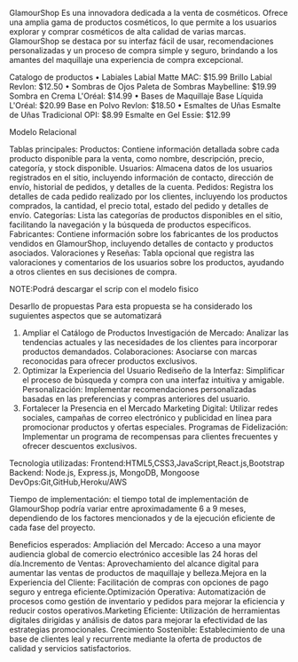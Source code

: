 GlamourShop
Es una innovadora dedicada a la venta de cosméticos. Ofrece una amplia gama de productos cosméticos, lo que permite a los usuarios explorar y comprar cosméticos de alta calidad de varias marcas. GlamourShop se destaca por su interfaz fácil de usar, recomendaciones personalizadas y un proceso de compra simple y seguro, brindando a los amantes del maquillaje una experiencia de compra excepcional.

Catalogo de productos
•	Labiales
Labial Matte MAC: $15.99
Brillo Labial Revlon: $12.50
•	Sombras de Ojos
Paleta de Sombras Maybelline: $19.99
Sombra en Crema L'Oréal: $14.99
•	Bases de Maquillaje
Base Líquida L'Oréal: $20.99
Base en Polvo Revlon: $18.50
•	Esmaltes de Uñas
Esmalte de Uñas Tradicional OPI: $8.99
Esmalte en Gel Essie: $12.99

Modelo Relacional

Tablas principales:
Productos: Contiene información detallada sobre cada producto disponible para la venta, como nombre, descripción, precio, categoría, y stock disponible.
Usuarios: Almacena datos de los usuarios registrados en el sitio, incluyendo información de contacto, dirección de envío, historial de pedidos, y detalles de la cuenta.
Pedidos: Registra los detalles de cada pedido realizado por los clientes, incluyendo los productos comprados, la cantidad, el precio total, estado del pedido y detalles de envío.
Categorías: Lista las categorías de productos disponibles en el sitio, facilitando la navegación y la búsqueda de productos específicos.
Fabricantes: Contiene información sobre los fabricantes de los productos vendidos en GlamourShop, incluyendo detalles de contacto y productos asociados.
Valoraciones y Reseñas: Tabla opcional que registra las valoraciones y comentarios de los usuarios sobre los productos, ayudando a otros clientes en sus decisiones de compra.

NOTE:Podrá descargar el scrip con el modelo fisico 

Desarllo de propuestas
Para esta propuesta se ha considerado los suguientes aspectos que se automatizará
1. Ampliar el Catálogo de Productos
Investigación de Mercado: Analizar las tendencias actuales y las necesidades de los clientes para incorporar productos demandados.
Colaboraciones: Asociarse con marcas reconocidas para ofrecer productos exclusivos.
2. Optimizar la Experiencia del Usuario
Rediseño de la Interfaz: Simplificar el proceso de búsqueda y compra con una interfaz intuitiva y amigable.
Personalización: Implementar recomendaciones personalizadas basadas en las preferencias y compras anteriores del usuario.
3. Fortalecer la Presencia en el Mercado
Marketing Digital: Utilizar redes sociales, campañas de correo electrónico y publicidad en línea para promocionar productos y ofertas especiales.
Programas de Fidelización: Implementar un programa de recompensas para clientes frecuentes y ofrecer descuentos exclusivos.

Tecnologia utilizadas:
Frontend:HTML5,CSS3,JavaScript,React.js,Bootstrap
Backend: Node.js, Express.js, MongoDB, Mongoose
DevOps:Git,GitHub,Heroku/AWS

Tiempo de implementación:
el tiempo total de implementación de GlamourShop podría variar entre aproximadamente 6 a 9 meses, dependiendo de los factores mencionados y de la ejecución eficiente de cada fase del proyecto.

Beneficios esperados:
Ampliación del Mercado: Acceso a una mayor audiencia global de comercio electrónico accesible las 24 horas del día.Incremento de Ventas: Aprovechamiento del alcance digital para aumentar las ventas de productos de maquillaje y belleza.Mejora en la Experiencia del Cliente: Facilitación de compras  con opciones de pago seguro y entrega eficiente.Optimización Operativa: Automatización de procesos como gestión de inventario y pedidos para mejorar la eficiencia y reducir costos operativos.Marketing Eficiente: Utilización de herramientas digitales dirigidas y análisis de datos para mejorar la efectividad de las estrategias promocionales.
Crecimiento Sostenible: Establecimiento de una base de clientes leal y recurrente mediante la oferta de productos de calidad y servicios satisfactorios.





